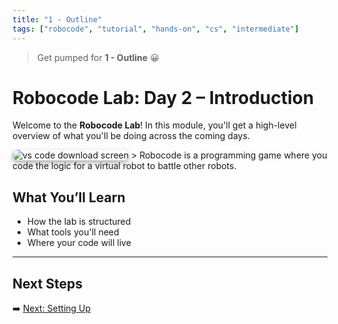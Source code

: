```yaml
---
title: "1 - Outline"
tags: ["robocode", "tutorial", "hands-on", "cs", "intermediate"]
---
```


> Get pumped for **1 - Outline** 😀

# Robocode Lab: Day 2 – Introduction

Welcome to the **Robocode Lab**! In this module, you'll get a high-level overview of what you'll be doing across the coming days.

<img src="/images/low/robocode/example_game.webp" alt="vs code download screen" style="border-radius: 12px; box-shadow: 0 4px 8px rgba(0, 0, 0, 0.3);">
> Robocode is a programming game where you code the logic for a virtual robot to battle other robots.

## What You’ll Learn

- How the lab is structured
- What tools you'll need
- Where your code will live

---

## Next Steps

➡️ [Next: Setting Up](/robocode/Day-2/01_setting_up)
